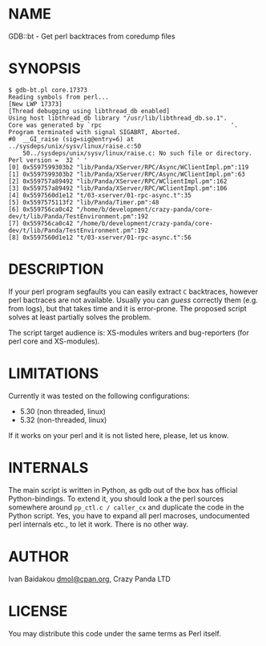 # NAME

GDB::bt - Get perl backtraces from coredump files

# SYNOPSIS

    $ gdb-bt.pl core.17373
    Reading symbols from perl...
    [New LWP 17373]
    [Thread debugging using libthread_db enabled]
    Using host libthread_db library "/usr/lib/libthread_db.so.1".
    Core was generated by `rpc                                    '.
    Program terminated with signal SIGABRT, Aborted.
    #0  __GI_raise (sig=sig@entry=6) at ../sysdeps/unix/sysv/linux/raise.c:50
        50../sysdeps/unix/sysv/linux/raise.c: No such file or directory.
    Perl version =  32 ' '
    [0] 0x5597599303b2 "lib/Panda/XServer/RPC/Async/WClientImpl.pm":119
    [1] 0x5597599303b2 "lib/Panda/XServer/RPC/Async/WClientImpl.pm":63
    [2] 0x559757a89492 "lib/Panda/XServer/RPC/WClientImpl.pm":162
    [3] 0x559757a89492 "lib/Panda/XServer/RPC/WClientImpl.pm":106
    [4] 0x5597560d1e12 "t/03-xserver/01-rpc-async.t":35
    [5] 0x5597575113f2 "lib/Panda/Timer.pm":48
    [6] 0x559756ca0c42 "/home/b/development/crazy-panda/core-dev/t/lib/Panda/TestEnvironment.pm":192
    [7] 0x559756ca0c42 "/home/b/development/crazy-panda/core-dev/t/lib/Panda/TestEnvironment.pm":192
    [8] 0x5597560d1e12 "t/03-xserver/01-rpc-async.t":56

# DESCRIPTION

If your perl program segfaults you can easily extract `C` backtraces, however perl bactraces are
not available. Usually you can _guess_ correctly them (e.g. from logs), but that takes time
and it is error-prone. The proposed script solves at least partially solves the problem.

The script target audience is: XS-modules writers and bug-reporters (for perl core and XS-modules).

# LIMITATIONS

Currently it was tested on the following configurations:

- 5.30 (non threaded, linux)
- 5.32 (non-threaded, linux)

If it works on your perl and it is not listed here, please, let us know.

# INTERNALS

The main script is written in Python, as gdb out of the box has official Python-bindings.
To extend it, you should look a the perl sources somewhere around `pp_ctl.c / caller_cx`
and duplicate the code in the Python script. Yes, you have to expand all perl macroses,
undocumented perl internals etc., to let it work. There is no other way. 

# AUTHOR

Ivan Baidakou <dmol@cpan.org>, Crazy Panda LTD

# LICENSE

You may distribute this code under the same terms as Perl itself.
